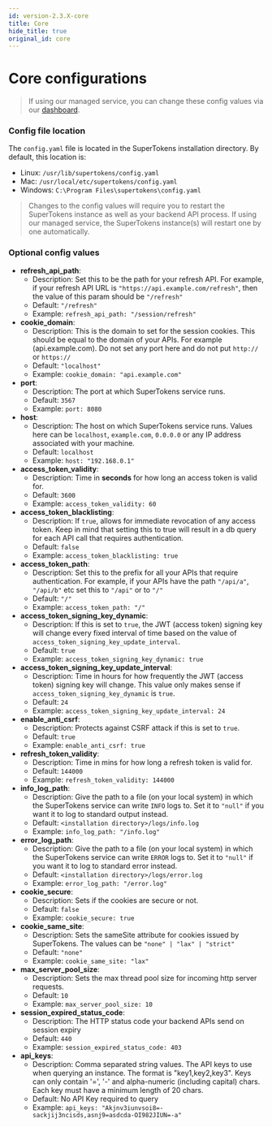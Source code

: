 ```yaml
---
id: version-2.3.X-core
title: Core
hide_title: true
original_id: core
---
```


# Core configurations

> If using our managed service, you can change these config values via our [dashboard](/dashboard-saas).

### Config file location
The ```config.yaml``` file is located in the SuperTokens installation directory. By default, this location is:
- Linux: ```/usr/lib/supertokens/config.yaml```
- Mac: ```/usr/local/etc/supertokens/config.yaml```
- Windows: ```C:\Program Files\supertokens\config.yaml```

> Changes to the config values will require you to restart the SuperTokens instance as well as your backend API process. If using our managed service, the SuperTokens instance(s) will restart one by one automatically.

### Optional config values
- **refresh_api_path**: 
    - Description: Set this to be the path for your refresh API. For example, if your refresh API URL is ```"https://api.example.com/refresh"```, then the value of this param should be ```"/refresh"```
    - Default: ```"/refresh"```
    - Example: ```refresh_api_path: "/session/refresh"```
- **cookie_domain**: 
    - Description: This is the domain to set for the session cookies. This should be equal to the domain of your APIs. For example (api.example.com). Do not set any port here and do not put ```http://``` or ```https://```
    - Default: ```"localhost"```
    - Example: ```cookie_domain: "api.example.com"```
- **port**: 
    - Description: The port at which SuperTokens service runs.
    - Default: ```3567```
    - Example: ```port: 8080```
- **host**: 
    - Description: The host on which SuperTokens service runs. Values here can be ```localhost```, ```example.com```, ```0.0.0.0``` or any IP address associated with your machine.
    - Default: ```localhost```
    - Example: ```host: "192.168.0.1"```
- **access_token_validity**:
    - Description: Time in **seconds** for how long an access token is valid for.
    - Default: ```3600```
    - Example: ```access_token_validity: 60```
- **access_token_blacklisting**:
    - Description: If ```true```, allows for immediate revocation of any access token. Keep in mind that setting this to true will result in a db query for each API call that requires authentication.
    - Default: ```false```
    - Example: ```access_token_blacklisting: true```
- **access_token_path**:
    - Description: Set this to the prefix for all your APIs that require authentication. For example, if your APIs have the path ```"/api/a"```, ```"/api/b"``` etc set this to ```"/api"``` or to ```"/"```
    - Default: ```"/"```
    - Example: ```access_token_path: "/"```
- **access_token_signing_key_dynamic**:
    - Description:  If this is set to ```true```, the JWT (access token) signing key will change every fixed interval of time based on the value of ```access_token_signing_key_update_interval```.
    - Default: ```true```
    - Example: ```access_token_signing_key_dynamic: true```
- **access_token_signing_key_update_interval**:
    - Description: Time in hours for how frequently the JWT (access token) signing key will change. This value only makes sense if ```access_token_signing_key_dynamic``` is ```true```.
    - Default: ```24```
    - Example: ```access_token_signing_key_update_interval: 24```
- **enable_anti_csrf**:
    - Description: Protects against CSRF attack if this is set to ```true```.
    - Default: ```true```
    - Example: ```enable_anti_csrf: true```
- **refresh_token_validity**:
    - Description: Time in mins for how long a refresh token is valid for.
    - Default: ```144000```
    - Example: ```refresh_token_validity: 144000```
- **info_log_path**:
    - Description: Give the path to a file (on your local system) in which the SuperTokens service can write ```INFO``` logs to. Set it to ```"null"``` if you want it to log to standard output instead.
    - Default: ```<installation directory>/logs/info.log```
    - Example: ```info_log_path: "/info.log"```
- **error_log_path**:
    - Description: Give the path to a file (on your local system) in which the SuperTokens service can write ```ERROR``` logs to. Set it to ```"null"``` if you want it to log to standard error instead.
    - Default: ```<installation directory>/logs/error.log```
    - Example: ```error_log_path: "/error.log"```
- **cookie_secure**:
    - Description: Sets if the cookies are secure or not. 
    - Default: ```false```
    - Example: ```cookie_secure: true```
- **cookie_same_site**:
    - Description: Sets the sameSite attribute for cookies issued by SuperTokens. The values can be `"none" | "lax" | "strict"`
    - Default: `"none"`
    - Example: `cookie_same_site: "lax"`
- **max_server_pool_size**:
    - Description: Sets the max thread pool size for incoming http server requests.
    - Default: ```10```
    - Example: ```max_server_pool_size: 10```
- **session_expired_status_code**:
    - Description: The HTTP status code your backend APIs send on session expiry
    - Default: ```440```
    - Example: ```session_expired_status_code: 403```
- **api_keys**:
    - Description: Comma separated string values. The API keys to use when querying an instance. The format is "key1,key2,key3". Keys can only contain '=', '-' and alpha-numeric (including capital) chars. Each key must have a minimum length of 20 chars.
    - Default: No API Key required to query
    - Example: ```api_keys: "Akjnv3iunvsoi8=-sackjij3ncisds,asnj9=asdcda-OI982JIUN=-a"```